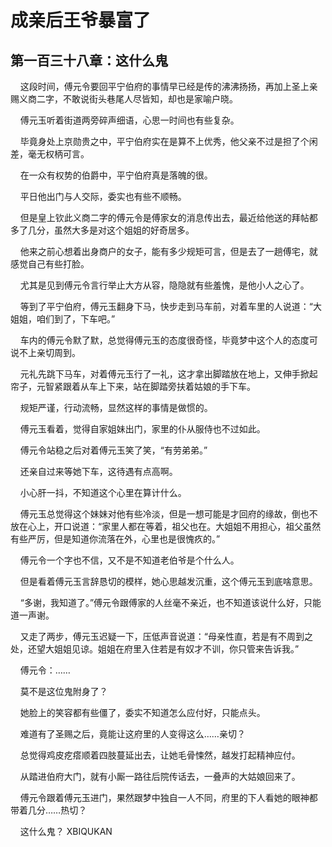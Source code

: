 # 成亲后王爷暴富了 
 ## 第一百三十八章：这什么鬼
     这段时间，傅元令要回平宁伯府的事情早已经是传的沸沸扬扬，再加上圣上亲赐义商二字，不敢说街头巷尾人尽皆知，却也是家喻户晓。

    傅元玉听着街道两旁碎声细语，心思一时间也有些复杂。

    毕竟身处上京勋贵之中，平宁伯府实在是算不上优秀，他父亲不过是担了个闲差，毫无权柄可言。

    在一众有权势的伯爵中，平宁伯府真是落魄的很。

    平日他出门与人交际，委实也有些不顺畅。

    但是皇上钦此义商二字的傅元令是傅家女的消息传出去，最近给他送的拜帖都多了几分，虽然大多是对这个姐姐的好奇居多。

    他来之前心想着出身商户的女子，能有多少规矩可言，但是去了一趟傅宅，就感觉自己有些打脸。

    尤其是见到傅元令言行举止大方从容，隐隐就有些羞愧，是他小人之心了。

    等到了平宁伯府，傅元玉翻身下马，快步走到马车前，对着车里的人说道：“大姐姐，咱们到了，下车吧。”

    车内的傅元令默了默，总觉得傅元玉的态度很奇怪，毕竟梦中这个人的态度可说不上亲切周到。

    元礼先跳下马车，对着傅元玉行了一礼，这才拿出脚踏放在地上，又伸手掀起帘子，元智紧跟着从车上下来，站在脚踏旁扶着姑娘的手下车。

    规矩严谨，行动流畅，显然这样的事情是做惯的。

    傅元玉看着，觉得自家姐妹出门，家里的仆从服侍也不过如此。

    傅元令站稳之后对着傅元玉笑了笑，“有劳弟弟。”

    还亲自过来等她下车，这待遇有点高啊。

    小心肝一抖，不知道这个心里在算计什么。

    傅元玉总觉得这个妹妹对他有些冷淡，但是一想可能是才回府的缘故，倒也不放在心上，开口说道：“家里人都在等着，祖父也在。大姐姐不用担心，祖父虽然有些严厉，但是知道你流落在外，心里也是很愧疚的。”

    傅元令一个字也不信，又不是不知道老伯爷是个什么人。

    但是看着傅元玉言辞恳切的模样，她心思越发沉重，这个傅元玉到底啥意思。

    “多谢，我知道了。”傅元令跟傅家的人丝毫不亲近，也不知道该说什么好，只能道一声谢。

    又走了两步，傅元玉迟疑一下，压低声音说道：“母亲性直，若是有不周到之处，还望大姐姐见谅。姐姐在府里入住若是有奴才不训，你只管来告诉我。”

    傅元令：……

    莫不是这位鬼附身了？

    她脸上的笑容都有些僵了，委实不知道怎么应付好，只能点头。

    难道有了圣赐之后，竟能让这府里的人变得这么……亲切？

    总觉得鸡皮疙瘩顺着四肢蔓延出去，让她毛骨悚然，越发打起精神应付。

    从踏进伯府大门，就有小厮一路往后院传话去，一叠声的大姑娘回来了。

    傅元令跟着傅元玉进门，果然跟梦中独自一人不同，府里的下人看她的眼神都带着几分……热切？

    这什么鬼？ 
XBIQUKAN